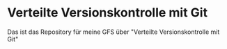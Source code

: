 # Verteilte Versionskontrolle mit Git
Das ist das Repository für meine GFS über "Verteilte Versionskontrolle mit Git"
